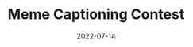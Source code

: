 ---
title: 'Meme Captioning Contest'

# Authors
# If you created a profile for a user (e.g. the default `admin` user), write the username (folder name) here
# and it will be replaced with their full name and linked to their profile.
authors:
  - admin

# Author notes (optional)
#author_notes:
#  - 'Equal contribution'
#  - 'Equal contribution'

date: '2022-07-14'
doi: ''

# Schedule page publish date (NOT publication's date).
publishDate: '2021-04-01T00:00:00Z'

# Publication type.
# Legend: 0 = Uncategorized; 1 = Conference paper; 2 = Journal article;
# 3 = Preprint / Working Paper; 4 = Report; 5 = Book; 6 = Book section;
# 7 = Thesis; 8 = Patent
publication_types: ['2']

# Publication name and optional abbreviated publication name.
publication: In *Quantitude*
#publication_short: 

# Display this page in the Featured widget?
featured: true

# Custom links (uncomment lines below)
links:
- name: Read the meme
  url: https://twitter.com/quantitudepod/status/1547552027005288448
- name: See certificate
  url: https://twitter.com/quantitudepod/status/1547551926455246862

url_pdf: ''
url_code: ''
url_dataset: ''
url_poster: ''
url_project: ''
url_slides: ''
url_source: ''
url_video: ''

---